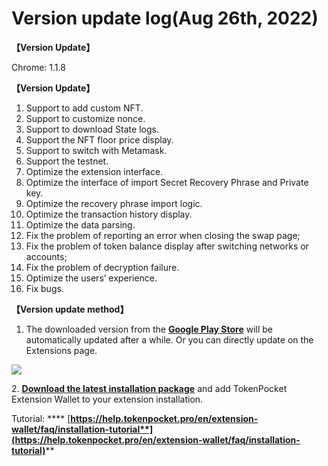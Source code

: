 # Version update log(Aug 26th, 2022)

**【Version Update】**&#x20;

Chrome: 1.1.8



**【Version Update】**

1. Support to add custom NFT.
2. Support to customize nonce.
3. Support to download State logs.
4. Support the NFT floor price display.
5. Support to switch with Metamask.
6. Support the testnet.
7. Optimize the extension interface.
8. Optimize the interface of import Secret Recovery Phrase and Private key.
9. Optimize the recovery phrase import logic.
10. Optimize the transaction history display.
11. Optimize the data parsing.
12. Fix the problem of reporting an error when closing the swap page;
13. Fix the problem of token balance display after switching networks or accounts;
14. Fix the problem of decryption failure.
15. Optimize the users’ experience.
16. Fix bugs.



**【Version update method】‌**

1. The downloaded version from the [**Google Play Store**](https://chrome.google.com/webstore/detail/tokenpocket/mfgccjchihfkkindfppnaooecgfneiii?hl=en-us) will be automatically updated after a while. Or you can directly update on the Extensions page.

![](<../../.gitbook/assets/组 6.png>)

2\. [**Download the latest installation package**](https://extension.tokenpocket.pro/#/) and add TokenPocket Extension Wallet to your extension installation.&#x20;

Tutorial: **** [**https://help.tokenpocket.pro/en/extension-wallet/faq/installation-tutorial**](https://help.tokenpocket.pro/en/extension-wallet/faq/installation-tutorial)****
